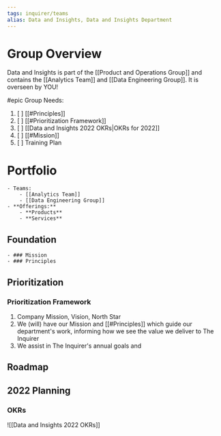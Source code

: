 ```yaml
---
tags: inquirer/teams
alias: Data and Insights, Data and Insights Department
---
```


# Group Overview
Data and Insights is part of the [[Product and Operations Group]] and contains the [[Analytics Team]] and [[Data Engineering Group]]. It is overseen by YOU!

#epic Group Needs:
1. [ ] [[#Principles]]
2. [ ] [[#Prioritization Framework]]
3. [ ] [[Data and Insights 2022 OKRs|OKRs for 2022]]
4. [ ] [[#Mission]]
5. [ ] Training Plan
# Portfolio
	- Teams:
		- [[Analytics Team]]
		- [[Data Engineering Group]]
	- **Offerings:**
		- **Products**
		- **Services**
## Foundation
	- ### Mission
	- ### Principles
## Prioritization
### Prioritization Framework
1. Company Mission, Vision, North Star
2. We (will) have our Mission and [[#Principles]] which guide our department's work, informing how we see the value we deliver to The Inquirer
3. We assist in The Inquirer's annual goals and
## Roadmap
## 2022 Planning
### OKRs

![[Data and Insights 2022 OKRs]]